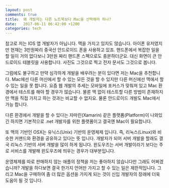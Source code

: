 ```yaml
---
layout: post
comments: true
title:  왜 개발자는 다른 노트북보다 Mac을 선택해야 하나?
date:   2017-06-11 06:42:00 +1200
categories: tech
---
```


참고로 저는 IOS 앱 개발자가 아닙니다. 맥을 가지고 있지도 않습니다. 아이폰 유저였지만 현재는 3만원짜리 중국산 안드로이드 폰을 사용하고 있죠. 핸드폰에서 복잡한 일을 할 일이 거의 없다보니 3만원 짜리 핸드폰 스펙으로도 충분하더군요. 대신 화면이 큰 안드로이드 테블릿을 사용합니다. 사진도 그것으로 찍고 전자 문서도 그것으로 봅니다.

그럼에도 불구하고 만약 심각하게 개발을 배우려는 분이 있다면 저는 Mac을 추천합니다. <span class="highlight">Mac에선 다른 머신에서 할 수 있는 모든 것을 할 수 있지만 다른 머신에선 맥에서 할 수 있는 일을 못 합니다.</span> 요즘 웹 개발의 추세는 모바일에 포커스가 맞춰져 있고 Mac 환경에서 테스트를 해야 할 경우가 많습니다. 물론 맥 없이 테스트할 다른 방법이 존재하지만 맥을 직접 가지고 하는 것과는 비교할 수 없지요. 물론 안드로이드 개발도 Mac에서 가능 합니다.

다른 환경에서 개발을 할 수 있다는 자마린(Xamarin) 같은 플랫폼(Platform)이 나와있긴 하지면 기본적으로 .net 개발자를 위한 플랫폼이고 결국엔 Mac이 필요합니다.

또 맥의 기반인 OSX는 유닉스(Unix) 기반의 운영체제 입니다. 즉, 리눅스(Linux)와 비슷한 커맨드와 환경을 공유하고 있다는 뜻 입니다. 개발자가 되어 서버 개발을 할래도 결국 리눅스 기반의 서버 개발을 많이 하게 됩니다. 윈도우즈는 서버 개발이라기 보다는 주로 서비스를 개발해 윈도우즈에 띄우는 경우가 대부분입니다.

운영체제를 따로 판매하지 않는 애플의 정책을 저는 좋아하지 않습니다만 그래도 어쩌겠습니까? 개발을 하다보면 결국 한가지 언어만 가지고 할 수 있는 일은 제한적입니다. 그리고 Mac을 구매하여 좀 더 많은 옵션을 가지게 되는 것이 신입 개발자의 장래에 더욱 도움이 될 것 입니다.